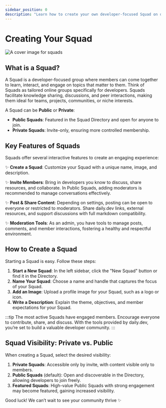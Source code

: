 ```yaml
---
sidebar_position: 0
description: "Learn how to create your own developer-focused Squad on daily.dev. Customize, invite members, and foster a collaborative community."
---
```


# Creating Your Squad

![A cover image for squads](https://daily-now-res.cloudinary.com/image/upload/v1690467943/docs/Update%20July%202023/-_Private_squads_v3_2.png)

## What is a Squad?

A Squad is a developer-focused group where members can come together to learn, interact, and engage on topics that matter to them. Think of Squads as tailored online groups specifically for developers. Squads facilitate knowledge sharing, discussions, and peer interactions, making them ideal for teams, projects, communities, or niche interests.

A Squad can be **Public** or **Private**:
- **Public Squads**: Featured in the Squad Directory and open for anyone to join.
- **Private Squads**: Invite-only, ensuring more controlled membership.

## Key Features of Squads

Squads offer several interactive features to create an engaging experience:

✨ **Create a Squad**: Customize your Squad with a unique name, image, and description.

✨ **Invite Members**: Bring in developers you know to discuss, share resources, and collaborate. In Public Squads, adding moderators is recommended to manage conversations effectively.

✨ **Post & Share Content**: Depending on settings, posting can be open to everyone or restricted to moderators. Share daily.dev links, external resources, and support discussions with full markdown compatibility.

✨ **Moderation Tools**: As an admin, you have tools to manage posts, comments, and member interactions, fostering a healthy and respectful environment.

## How to Create a Squad

Starting a Squad is easy. Follow these steps:

1. **Start a New Squad**: In the left sidebar, click the "New Squad" button or find it in the Directory.
2. **Name Your Squad**: Choose a name and handle that captures the focus of your Squad.
3. **Add an Image**: Upload a profile image for your Squad, such as a logo or icon.
4. **Write a Description**: Explain the theme, objectives, and member expectations for your Squad.

:::tip
The most active Squads have engaged members. Encourage everyone to contribute, share, and discuss. With the tools provided by daily.dev, you’re set to build a valuable developer community.
:::

## Squad Visibility: Private vs. Public

When creating a Squad, select the desired visibility:

1. **Private Squads**: Accessible only by invite, with content visible only to members.
2. **Public Squads** (default): Open and discoverable in the Directory, allowing developers to join freely.
3. **Featured Squads**: High-value Public Squads with strong engagement may become featured, gaining increased visibility.

Good luck! We can’t wait to see your community thrive ✨
